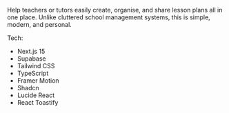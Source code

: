 Help teachers or tutors easily create, organise, and share lesson plans all in one place. Unlike cluttered school management systems, this is simple, modern, and personal.

Tech:
* Next.js 15
* Supabase
* Tailwind CSS
* TypeScript
* Framer Motion
* Shadcn
* Lucide React
* React Toastify
